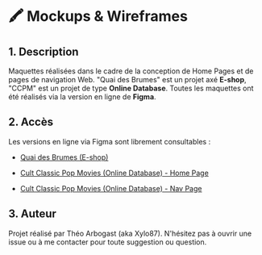 # 🖍️ Mockups & Wireframes 

## 1. Description
Maquettes réalisées dans le cadre de la conception de Home Pages et de pages de navigation Web.
"Quai des Brumes" est un projet axé **E-shop**, "CCPM" est un projet de type **Online Database**.
Toutes les maquettes ont été réalisés via la version en ligne de **Figma**.

## 2. Accès
Les versions en ligne via Figma sont librement consultables : 

- [Quai des Brumes (E-shop)](https://www.figma.com/design/D1zN2prb0KsuCFTfxXi8MV/Quai-des-Brumes?t=bfVw3jU46LGQqNjq-1)

- [Cult Classic Pop Movies (Online Database) - Home Page](https://www.figma.com/design/zM6koRKTMNnZ7x2gem2mpd/CCPM-(Cinema)---Home-Page?t=bfVw3jU46LGQqNjq-1)

- [Cult Classic Pop Movies (Online Database) - Nav Page](https://www.figma.com/design/F8cC3t7FIN4dPH1bkqPS3a/CCPM-(Cinema)---Film-Page?t=bfVw3jU46LGQqNjq-1)

## 3. Auteur
Projet réalisé par Théo Arbogast (aka Xylo87).
N'hésitez pas à ouvrir une issue ou à me contacter pour toute suggestion ou question.